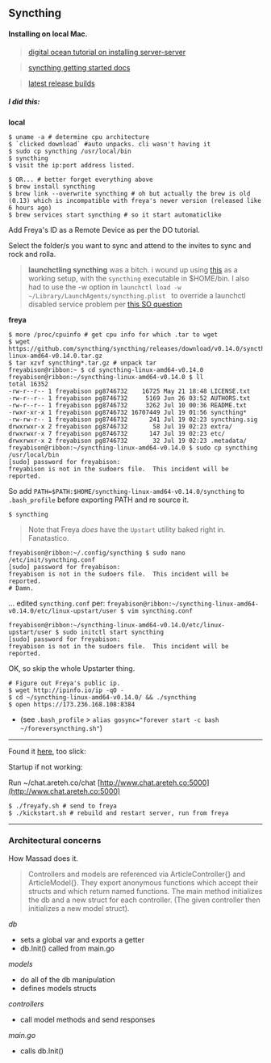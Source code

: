 ## Syncthing

#### Installing on local Mac.
> [digital ocean tutorial on installing server-server](https://www.digitalocean.com/community/tutorials/how-to-install-and-configure-syncthing-to-synchronize-directories-on-ubuntu-14-04)

> [syncthing getting started docs](https://docs.syncthing.net/intro/getting-started.html)

> [latest release builds](https://github.com/syncthing/syncthing/releases/tag/v0.14.0)

##### I did this:
__local__
```
$ uname -a # determine cpu architecture
$ `clicked download` #auto unpacks. cli wasn't having it
$ sudo cp syncthing /usr/local/bin
$ syncthing
$ visit the ip:port address listed.

$ OR... # better forget everything above
$ brew install syncthing
$ brew link --overwrite syncthing # oh but actually the brew is old (0.13) which is incompatible with freya's newer version (released like 6 hours ago)
$ brew services start syncthing # so it start automaticlike
```

Add Freya's ID as a Remote Device as per the DO tutorial. 

Select the folder/s you want to sync and attend to the invites to sync and rock and rolla. 

> __launchctling syncthing__ was a bitch. i wound up using [this](https://github.com/syncthing/syncthing/tree/master/etc/macosx-launchd) as a working setup, with the `syncthing` executable in $HOME/bin. I also had to use the -w option in `launchctl load -w ~/Library/LaunchAgents/syncthing.plist ` to override a launchctl disabled service problem per [this SO question](http://stackoverflow.com/questions/26334414/cant-make-postgresql-load-at-startup-in-mac-os)

__freya__
```
$ more /proc/cpuinfo # get cpu info for which .tar to wget
$ wget https://github.com/syncthing/syncthing/releases/download/v0.14.0/syncthing-linux-amd64-v0.14.0.tar.gz
$ tar xzvf syncthing*.tar.gz # unpack tar
freyabison@ribbon:~ $ cd syncthing-linux-amd64-v0.14.0
freyabison@ribbon:~/syncthing-linux-amd64-v0.14.0 $ ll
total 16352
-rw-r--r-- 1 freyabison pg8746732    16725 May 21 18:48 LICENSE.txt
-rw-r--r-- 1 freyabison pg8746732     5169 Jun 26 03:52 AUTHORS.txt
-rw-r--r-- 1 freyabison pg8746732     3262 Jul 10 00:36 README.txt
-rwxr-xr-x 1 freyabison pg8746732 16707449 Jul 19 01:56 syncthing*
-rw-rw-r-- 1 freyabison pg8746732      241 Jul 19 02:23 syncthing.sig
drwxrwxr-x 2 freyabison pg8746732       58 Jul 19 02:23 extra/
drwxrwxr-x 7 freyabison pg8746732      147 Jul 19 02:23 etc/
drwxrwxr-x 2 freyabison pg8746732       32 Jul 19 02:23 .metadata/
freyabison@ribbon:~/syncthing-linux-amd64-v0.14.0 $ sudo cp syncthing /usr/local/bin
[sudo] password for freyabison: 
freyabison is not in the sudoers file.  This incident will be reported.
```

So add `PATH=$PATH:$HOME/syncthing-linux-amd64-v0.14.0/syncthing` to `.bash_profile` before exporting PATH and re source it. 

```
$ syncthing
```

> Note that Freya _does_ have the `Upstart` utility baked right in. Fanatastico. 

```
freyabison@ribbon:~/.config/syncthing $ sudo nano /etc/init/syncthing.conf
[sudo] password for freyabison: 
freyabison is not in the sudoers file.  This incident will be reported.
# Damn.
```

... edited `syncthing.conf` per:
`freyabison@ribbon:~/syncthing-linux-amd64-v0.14.0/etc/linux-upstart/user $ vim syncthing.conf`

```
freyabison@ribbon:~/syncthing-linux-amd64-v0.14.0/etc/linux-upstart/user $ sudo initctl start syncthing
[sudo] password for freyabison: 
freyabison is not in the sudoers file.  This incident will be reported.
```

OK, so skip the whole Upstarter thing.

```
# Figure out Freya's public ip. 
$ wget http://ipinfo.io/ip -qO -
$ cd ~/syncthing-linux-amd64-v0.14.0/ && ./syncthing 
$ open https://173.236.168.108:8384
```

- (see `.bash_profile` > `alias gosync="forever start -c bash ~/foreversyncthing.sh"`)


----
Found it [here](https://medium.com/@olahol/writing-real-time-web-apps-in-go-chat-4aa058644f73#.8whi6swyn), too slick: 


Startup if not working:

Run ~/chat.areteh.co/chat
[http://www.chat.areteh.co:5000](http://www.chat.areteh.co:5000)

```
$ ./freyafy.sh # send to freya
$ ./kickstart.sh # rebuild and restart server, run from freya
```

----

### Architectural concerns
How Massad does it. 

> Controllers and models are referenced via ArticleController{}
> and ArticleModel{}.
> They export anonymous functions which accept their structs 
> and which return named functions. 
> The main method initializes the db and a new struct for each 
> controller. (The given controller then initializes a new 
> model struct). 

_db_
- sets a global var and exports a getter
- db.Init() called from main.go

_models_
- do all of the db manipulation
- defines models structs

_controllers_
- call model methods and send responses

_main.go_
- calls db.Init()

